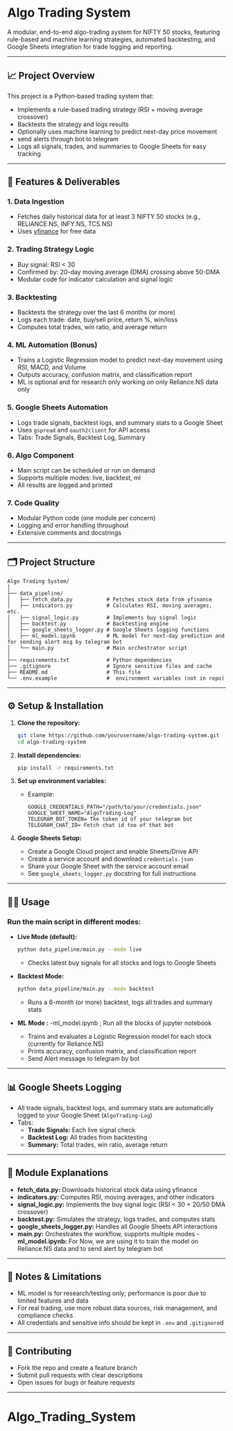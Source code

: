 # Algo Trading System

A modular, end-to-end algo-trading system for NIFTY 50 stocks, featuring rule-based and machine learning strategies, automated backtesting, and Google Sheets integration for trade logging and reporting.

---

## 📈 Project Overview
This project is a Python-based trading system that:
- Implements a rule-based trading strategy (RSI + moving average crossover)
- Backtests the strategy and logs results
- Optionally uses machine learning to predict next-day price movement
- send alerts through bot to telegram
- Logs all signals, trades, and summaries to Google Sheets for easy tracking

---

## 🚀 Features & Deliverables

### 1. Data Ingestion
- Fetches daily historical data for at least 3 NIFTY 50 stocks (e.g., RELIANCE.NS, INFY.NS, TCS.NS)
- Uses [yfinance](https://github.com/ranaroussi/yfinance) for free data

### 2. Trading Strategy Logic
- Buy signal: RSI < 30
- Confirmed by: 20-day moving average (DMA) crossing above 50-DMA
- Modular code for indicator calculation and signal logic

### 3. Backtesting
- Backtests the strategy over the last 6 months (or more)
- Logs each trade: date, buy/sell price, return %, win/loss
- Computes total trades, win ratio, and average return

### 4. ML Automation (Bonus)
- Trains a Logistic Regression model to predict next-day movement using RSI, MACD, and Volume
- Outputs accuracy, confusion matrix, and classification report
- ML is optional and for research only working on only Reliance.NS data only

### 5. Google Sheets Automation
- Logs trade signals, backtest logs, and summary stats to a Google Sheet
- Uses `gspread` and `oauth2client` for API access
- Tabs: Trade Signals, Backtest Log, Summary

### 6. Algo Component
- Main script can be scheduled or run on demand
- Supports multiple modes: live, backtest, ml
- All results are logged and printed

### 7. Code Quality
- Modular Python code (one module per concern)
- Logging and error handling throughout
- Extensive comments and docstrings

---

## 🗂️ Project Structure

```
Algo Trading System/
│
├── data_pipeline/
│   ├── fetch_data.py           # Fetches stock data from yfinance
│   ├── indicators.py           # Calculates RSI, moving averages, etc.
│   ├── signal_logic.py         # Implements buy signal logic
│   ├── backtest.py             # Backtesting engine
│   ├── google_sheets_logger.py # Google Sheets logging functions
│   ├── ml_model.ipynb          # ML model for next-day prediction and for sending alert msg by telegram bot
│   └── main.py                 # Main orchestrator script
│
├── requirements.txt            # Python dependencies
├── .gitignore                  # Ignore sensitive files and cache
├── README.md                   # This file
└── .env.example                #  environment variables (not in repo)
```

---

## ⚙️ Setup & Installation

1. **Clone the repository:**
   ```bash
   git clone https://github.com/yourusername/algo-trading-system.git
   cd algo-trading-system
   ```

2. **Install dependencies:**
   ```bash
   pip install -r requirements.txt
   ```

3. **Set up environment variables:**
   - Example:
     ```env
     GOOGLE_CREDENTIALS_PATH="/path/to/your/credentials.json"
     GOOGLE_SHEET_NAME="AlgoTrading-Log"
     TELEGRAM_BOT_TOKEN= Tke token id of your telegram bot
     TELEGRAM_CHAT_ID= Fetch chat id too of that bot
     ```

4. **Google Sheets Setup:**
   - Create a Google Cloud project and enable Sheets/Drive API
   - Create a service account and download `credentials.json`
   - Share your Google Sheet with the service account email
   - See `google_sheets_logger.py` docstring for full instructions

---

## 🏃‍♂️ Usage

### Run the main script in different modes:

- **Live Mode (default):**
  ```bash
  python data_pipeline/main.py --mode live
  ```
  - Checks latest buy signals for all stocks and logs to Google Sheets

- **Backtest Mode:**
  ```bash
  python data_pipeline/main.py --mode backtest
  ```
  - Runs a 6-month (or more) backtest, logs all trades and summary stats

- **ML Mode :**
  -ml_model.ipynb ; Run all the blocks of jupyter notebook
  - Trains and evaluates a Logistic Regression model for each stock (currently for Reliance.NS)
  - Prints accuracy, confusion matrix, and classification report
  - Send Alert message to telegram by bot  

---

## 📊 Google Sheets Logging
- All trade signals, backtest logs, and summary stats are automatically logged to your Google Sheet (`AlgoTrading-Log`)
- Tabs:
  - **Trade Signals:** Each live signal check
  - **Backtest Log:** All trades from backtesting
  - **Summary:** Total trades, win ratio, average return

---

## 🧩 Module Explanations
- **fetch_data.py:** Downloads historical stock data using yfinance
- **indicators.py:** Computes RSI, moving averages, and other indicators
- **signal_logic.py:** Implements the buy signal logic (RSI < 30 + 20/50 DMA crossover)
- **backtest.py:** Simulates the strategy, logs trades, and computes stats
- **google_sheets_logger.py:** Handles all Google Sheets API interactions
- **main.py:** Orchestrates the workflow, supports multiple modes
-**ml_model.ipynb:** For Now, we are using it to train the model on Reliance.NS data and to send alert by telegram bot

---

## 📝 Notes & Limitations
- ML model is for research/testing only; performance is poor due to limited features and data
- For real trading, use more robust data sources, risk management, and compliance checks
- All credentials and sensitive info should be kept in `.env` and `.gitignore`d

---

## 🤝 Contributing
- Fork the repo and create a feature branch
- Submit pull requests with clear descriptions
- Open issues for bugs or feature requests

---


 # Algo_Trading_System
